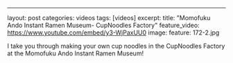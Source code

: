 ---
layout: post
categories: videos
tags: [videos]
excerpt: 
title: "Momofuku Ando Instant Ramen Museum- CupNoodles Factory"
feature_video: https://www.youtube.com/embed/y3-WjPaxUU0
image:
    feature: 172-2.jpg

I take you through making your own cup noodles in the CupNoodles Factory at the Momofuku Ando Instant Ramen Museum!

